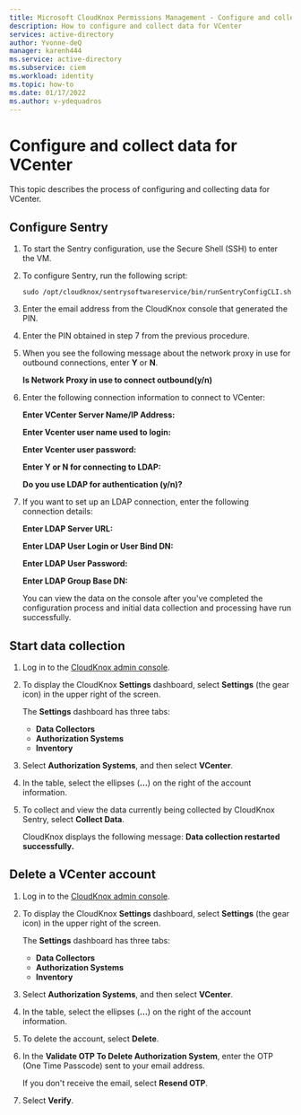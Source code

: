 ```yaml
---
title: Microsoft CloudKnox Permissions Management - Configure and collect data for VCenter  
description: How to configure and collect data for VCenter
services: active-directory
author: Yvonne-deQ
manager: karenh444
ms.service: active-directory
ms.subservice: ciem
ms.workload: identity
ms.topic: how-to
ms.date: 01/17/2022
ms.author: v-ydequadros
---
```


# Configure and collect data for VCenter 

This topic describes the process of configuring and collecting data for VCenter.

## Configure Sentry 

1. To start the Sentry configuration, use the Secure Shell (SSH) to enter the VM.
2. To configure Sentry, run the following script:

    `sudo /opt/cloudknox/sentrysoftwareservice/bin/runSentryConfigCLI.sh`

3. Enter the email address from the CloudKnox console that generated the PIN.

    <!---Add link--->
4. Enter the PIN obtained in step 7 from the previous procedure.
5. When you see the following message about the network proxy in use for outbound connections, enter **Y** or **N**.

     **Is Network Proxy in use to connect outbound(y/n)**

6. Enter the following connection information to connect to VCenter:

   **Enter VCenter Server Name/IP Address:**

   **Enter Vcenter user name used to login:**

   **Enter Vcenter user password:**

   **Enter Y or N for connecting to LDAP:**

     **Do you use LDAP for authentication (y/n)?**

7. If you want to set up an LDAP connection, enter the following connection details:

     **Enter LDAP Server URL:**

     **Enter LDAP User Login or User Bind DN:**

     **Enter LDAP User Password:**

     **Enter LDAP Group Base DN:**

     You can view the data on the console after you've completed the configuration process and initial data collection and processing have run successfully.

## Start data collection

1. Log in to the [CloudKnox admin console](https://app.cloudknox.io/data-sources/data-collectors).
2. To display the CloudKnox **Settings** dashboard, select **Settings** (the gear icon) in the upper right of the screen.

    The **Settings** dashboard has three tabs:

    - **Data Collectors**
    - **Authorization Systems**
    - **Inventory**
3. Select **Authorization Systems**, and then select **VCenter**.

4. In the table, select the ellipses (**...**) on the right of the account information.
5. To collect and view the data currently being collected by CloudKnox Sentry, select **Collect Data**. 

    CloudKnox displays the following message: **Data collection restarted successfully.**

## Delete a VCenter account

1. Log in to the [CloudKnox admin console](https://app.cloudknox.io/data-sources/data-collectors).
2. To display the CloudKnox **Settings** dashboard, select **Settings** (the gear icon) in the upper right of the screen.

    The **Settings** dashboard has three tabs:

    - **Data Collectors**
    - **Authorization Systems**
    - **Inventory**
3. Select **Authorization Systems**, and then select **VCenter**.

4. In the table, select the ellipses (**...**) on the right of the account information.
5. To delete the account, select **Delete**. 
6. In the **Validate OTP To Delete Authorization System**, enter the OTP (One Time Passcode) sent to your email address.

    If you don't receive the email, select **Resend OTP**.
7. Select **Verify**.


<!---## Next steps--->

